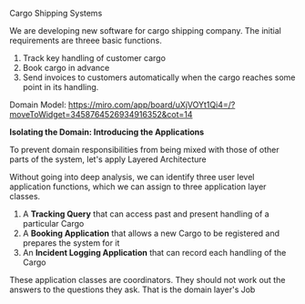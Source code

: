 Cargo Shipping Systems

We are developing new software for cargo shipping company. The initial requirements are threee basic functions. 

1. Track key handling of customer cargo
2. Book cargo in advance
3. Send invoices to customers automatically when the cargo reaches some point in its handling.

Domain Model: https://miro.com/app/board/uXjVOYt1Qi4=/?moveToWidget=3458764526934916352&cot=14

**Isolating the Domain: Introducing the Applications**

To prevent domain responsibilities from being mixed with those of other parts of the system, let's apply Layered Architecture

Without going into deep analysis, we can identify three user level application functions, which we can assign to 
three application layer classes.
1. A **Tracking Query** that can access past and present handling of a particular Cargo
2. A **Booking Application** that allows a new Cargo to be registered and prepares the system for it
3. An **Incident Logging Application** that can record each handling of the Cargo

These application classes are coordinators. They should not work out the answers to the questions they ask. 
That is the domain layer's Job